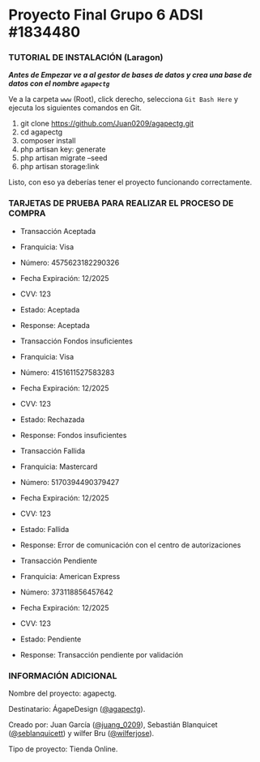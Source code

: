 # Proyecto Final Grupo 6 ADSI #1834480

### TUTORIAL DE INSTALACIÓN (Laragon)

***Antes de Empezar ve a al gestor de bases de datos y crea una base de datos con el nombre `agapectg`***

Ve a la carpeta `www` (Root), click derecho, selecciona `Git Bash Here` y ejecuta los siguientes comandos en Git.
1. git clone https://github.com/Juan0209/agapectg.git
2. cd agapectg
3. composer install
4. php artisan key: generate
5. php artisan migrate –seed
6. php artisan storage:link

Listo, con eso ya deberías tener el proyecto funcionando correctamente.


### TARJETAS DE PRUEBA PARA REALIZAR EL PROCESO DE COMPRA

- Transacción Aceptada
- Franquicia: Visa
- Número: 4575623182290326
- Fecha Expiración: 12/2025
- CVV: 123
- Estado: Aceptada
- Response: Aceptada

- Transacción Fondos insuficientes
- Franquicia: Visa
- Número: 4151611527583283
- Fecha Expiración: 12/2025
- CVV: 123
- Estado: Rechazada
- Response: Fondos insuficientes

- Transacción Fallida
- Franquicia: Mastercard
- Número: 5170394490379427
- Fecha Expiración: 12/2025
- CVV: 123
- Estado: Fallida
- Response: Error de comunicación con el centro de autorizaciones

- Transacción Pendiente
- Franquicia: American Express
- Número: 373118856457642
- Fecha Expiración: 12/2025
- CVV: 123
- Estado: Pendiente
- Response: Transacción pendiente por validación


### INFORMACIÓN ADICIONAL

Nombre del proyecto: agapectg.

Destinatario: ÁgapeDesign ([@agapectg](https://www.instagram.com/agapectg/)).

Creado por: Juan García ([@juang_0209](https://www.instagram.com/juang_0209/)), Sebastián Blanquicet ([@seblanquicett](https://www.instagram.com/sebastianblanquicett/)) y wilfer Bru ([@wilferjose](https://www.instagram.com/wilferjose/)).

Tipo de proyecto: Tienda Online.
